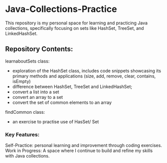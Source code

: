 # Java-Collections-Practice
This repository is my personal space for learning and practicing Java collections, specifically focusing on sets like HashSet, TreeSet, and LinkedHashSet. 

## Repository Contents:

learnaboutSets class:  
- exploration of the HashSet class, includes code snippets showcasing its primary methods and applications (size, add, remove, clear, contains, isEmpty)
- difference between HashSet, TreeSet and LinkedHashSet;
- convert a list into a set
- convert an array to a set
- convert the set of common elements to an array

findCommon class:
- an exercise to practise use of HasSet/ Set

### Key Features:

Self-Practice: personal learning and improvement through coding exercises.
Work in Progress: A space where I continue to build and refine my skills with Java collections.
